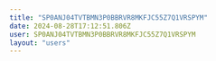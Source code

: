 ```yaml
---
title: "SP0ANJ04TVTBMN3P0BBRVR8MKFJC55Z7Q1VRSPYM"
date: 2024-08-28T17:12:51.806Z
user: SP0ANJ04TVTBMN3P0BBRVR8MKFJC55Z7Q1VRSPYM
layout: "users"
---
```

    